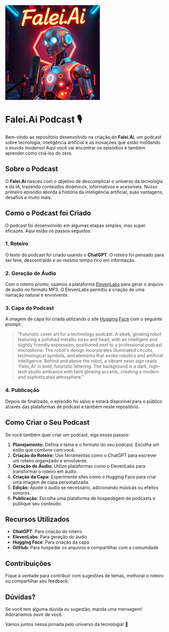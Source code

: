 <img src="https://github.com/silasvlr/techpodcast/blob/main/Imagem_capa_podcast.jpg" alt="Capa do Podcast" width="300" />

  # Falei.Ai Podcast 🎙️

Bem-vindo ao repositório desenvolvido na criação do **Falei.Ai**, um podcast sobre tecnologia, inteligência artificial e as inovações que estão moldando o mundo moderno! Aqui você vai encontrar os episódios e também aprender como criá-los do zero.

## Sobre o Podcast
O **Falei.Ai** nasceu com o objetivo de descomplicar o universo da tecnologia e da IA, trazendo conteúdos dinâmicos, informativos e acessíveis. Nosso primeiro episódio aborda a história da inteligência artificial, suas vantagens, desafios e muito mais. 

## Como o Podcast foi Criado
O podcast foi desenvolvido em algumas etapas simples, mas super eficazes. Aqui estão os passos seguidos:

### 1. Roteiro
O texto do podcast foi criado usando o **ChatGPT**. O roteiro foi pensado para ser leve, descontraído e ao mesmo tempo rico em informação.

### 2. Geração de Áudio
Com o roteiro pronto, usamos a plataforma [ElevenLabs](https://elevenlabs.io/) para gerar o arquivo de áudio no formato MP3. O ElevenLabs permitiu a criação de uma narração natural e envolvente.

### 3. Capa do Podcast
A imagem de capa foi criada utilizando o site [Hugging Face](https://huggingface.co/black-forest-labs/FLUX.1-dev) com o seguinte prompt: 
> "Futuristic cover art for a technology podcast. A sleek, glowing robot featuring a polished metallic torso and head, with an intelligent and slightly friendly expression, positioned next to a professional podcast microphone. The robot's design incorporates illuminated circuits, technological symbols, and elements that evoke robotics and artificial intelligence. Behind and above the robot, a vibrant neon sign reads 'Falei_Ai' in bold, futuristic lettering. The background is a dark, high-tech studio ambiance with faint glowing accents, creating a modern and sophisticated atmosphere."

### 4. Publicação
Depois de finalizado, o episódio foi salvo e estará disponível para o público através das plataformas de podcast e também neste repositório.

## Como Criar o Seu Podcast
Se você também quer criar um podcast, siga esses passos:

1. **Planejamento:** Defina o tema e o formato do seu podcast. Escolha um estilo que combine com você.
2. **Criação do Roteiro:** Use ferramentas como o ChatGPT para escrever um roteiro organizado e envolvente.
3. **Geração de Áudio:** Utilize plataformas como o ElevenLabs para transformar o roteiro em áudio.
4. **Criação da Capa:** Experimente sites como o Hugging Face para criar uma imagem de capa personalizada.
5. **Edição:** Ajuste o áudio se necessário, adicionando músicas ou efeitos sonoros.
6. **Publicação:** Escolha uma plataforma de hospedagem de podcasts e publique seu conteúdo.

## Recursos Utilizados
- **ChatGPT**: Para criação do roteiro
- **ElevenLabs**: Para geração do áudio
- **Hugging Face**: Para criação da capa
- **GitHub**: Para hospedar os arquivos e compartilhar com a comunidade

## Contribuições
Fique à vontade para contribuir com sugestões de temas, melhorar o roteiro ou compartilhar seu feedback. 

## Dúvidas?
Se você tem alguma dúvida ou sugestão, manda uma mensagem! Adoraríamos ouvir de você.

Vamos juntos nessa jornada pelo universo da tecnologia! 🚀


